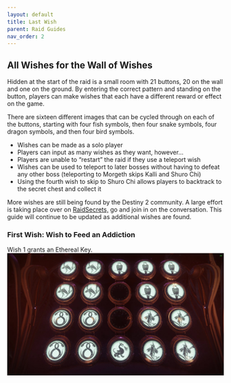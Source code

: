 ```yaml
---
layout: default
title: Last Wish
parent: Raid Guides
nav_order: 2
---
```


## All Wishes for the Wall of Wishes
Hidden at the start of the raid is a small room with 21 buttons, 20 on the wall and one on the ground. By entering the correct pattern and standing on the button, players can make wishes that each have a different reward or effect on the game.

There are sixteen different images that can be cycled through on each of the buttons, starting with four fish symbols, then four snake symbols, four dragon symbols, and then four bird symbols.

* Wishes can be made as a solo player
* Players can input as many wishes as they want, however…
* Players are unable to “restart” the raid if they use a teleport wish
* Wishes can be used to teleport to later bosses without having to defeat any other boss (teleporting to Morgeth skips Kalli and Shuro Chi)
* Using the fourth wish to skip to Shuro Chi allows players to backtrack to the secret chest and collect it

More wishes are still being found by the Destiny 2 community. A large effort is taking place over on [RaidSecrets,](https://www.reddit.com/r/raidsecrets/) go and join in on the conversation. This guide will continue to be updated as additional wishes are found.

### First Wish: Wish to Feed an Addiction

Wish 1 grants an Ethereal Key.
![Wish 1](assets/img/wish_1.png)
